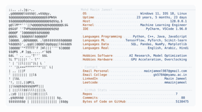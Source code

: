 <picture>
  <source srcset="https://raw.githubusercontent.com/mmazinjameel/mmazinjameel/main/dark_mode.svg?v=1745849488" media="(prefers-color-scheme: dark)">
  <img src="https://raw.githubusercontent.com/mmazinjameel/mmazinjameel/main/light_mode.svg?v=1745849488">
</picture>
